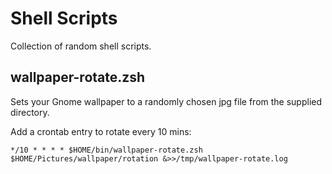 Shell Scripts
=============

Collection of random shell scripts.

## wallpaper-rotate.zsh
Sets your Gnome wallpaper to a randomly chosen jpg file from the supplied directory.

Add a crontab entry to rotate every 10 mins:

    */10 * * * * $HOME/bin/wallpaper-rotate.zsh $HOME/Pictures/wallpaper/rotation &>>/tmp/wallpaper-rotate.log

